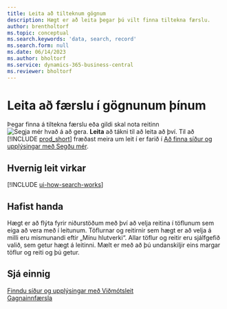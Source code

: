 ```yaml
---
title: Leita að tilteknum gögnum
description: Hægt er að leita þegar þú vilt finna tiltekna færslu.
author: brentholtorf
ms.topic: conceptual
ms.search.keywords: 'data, search, record'
ms.search.form: null
ms.date: 06/14/2023
ms.author: bholtorf
ms.service: dynamics-365-business-central
ms.reviewer: bholtorf
---
```


# Leita að færslu í gögnunum þínum

Þegar finna á tiltekna færslu eða gildi skal nota reitinn ![Segja mér hvað á að gera.](media/ui-search/search.png "Leit að síðu eða skýrslu") **Leita** að tákni til að leita að því. Til að [!INCLUDE [prod_short](includes/prod_short.md)] fræðast meira um leit í er farið í [Að finna síður og upplýsingar með Segðu mér](ui-search.md).

## Hvernig leit virkar

[!INCLUDE [ui-how-search-works](includes/ui-how-search-works.md)]

## Hafist handa

Hægt er að flýta fyrir niðurstöðum með því að velja reitina í töflunum sem eiga að vera með í leitunum. Töflurnar og reitirnir sem hægt er að velja á milli eru mismunandi eftir „Mínu hlutverki“. Allar töflur og reitir eru sjálfgefið valið, sem getur hægt á leitinni. Mælt er með að þú undanskiljir eins margar töflur og reiti og þú getur.

## Sjá einnig

[Finndu síður og upplýsingar með Viðmótsleit](ui-search.md)  
[Gagnainnfærsla](ui-enter-data.md)  
